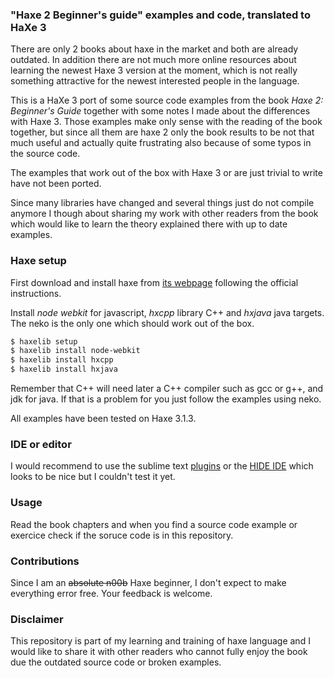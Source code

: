 ### "Haxe 2 Beginner's guide" examples and code, translated to HaXe 3

There are only 2 books about haxe in the market and both are already outdated. In addition there are not much more online resources about learning the newest Haxe 3 version at the moment, which is not really something attractive for the newest interested people in the language.

This is a HaXe 3 port of some source code examples from the book _Haxe 2: Beginner's Guide_ together with some notes I made about the differences with Haxe 3. Those examples make only sense with the reading of the book together, but since all them are haxe 2 only the book results to be not that much useful and actually quite frustrating also because of some typos in the source code.

The examples that work out of the box with Haxe 3 or are just trivial to write have not been ported.

Since many libraries have changed and several things just do not compile anymore I though about sharing my work with other readers from the book which would like to learn the theory explained there with up to date examples.


### Haxe setup

First download and install haxe from [its webpage](http://haxe.org/download/) following the official instructions.

Install _node webkit_ for javascript, _hxcpp_ library C++ and _hxjava_ java targets. The neko is the only one which should work out of the box.

~~~sh
$ haxelib setup
$ haxelib install node-webkit
$ haxelib install hxcpp
$ haxelib install hxjava
~~~

Remember that C++ will need later a C++ compiler such as gcc or g++, and jdk for java. If that is a problem for you just follow the examples using neko.

All examples have been tested on Haxe 3.1.3.

### IDE or editor
I would recommend to use the sublime text [plugins](https://github.com/clemos/) or the [HIDE IDE](https://github.com/HaxeIDE/HIDE) which looks to be nice but I couldn't test it yet.

### Usage
Read the book chapters and when you find a source code example or exercice check if the soruce code is in this repository.

### Contributions

Since I am an <strike>absolute n00b</strike> Haxe beginner, I don't expect to make everything error free.
Your feedback is welcome.

### Disclaimer

This repository is part of my learning and training of haxe language and I would like to share it with other readers who cannot fully enjoy the book due the outdated source code or broken examples.


